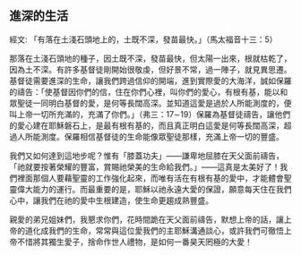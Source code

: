## 進深的生活 ##

經文: 「有落在土淺石頭地上的，土既不深，發苗最快。」（馬太福音十三：5）



那落在土淺石頭地的種子，因土既不深，發苗最快，但太陽一出來，根就枯乾了，因為土不深。有許多基督徒剛開始很敬虔，但好景不常，過一陣子，就見異思遷。基督徒需要進深的生命，讓我們跨過信仰的開端，進到實際愛的大海洋，誠如保羅的禱告：「使基督因你們的信，住在你們心裡，叫你們的愛心，有根有基，能以和眾聖徒一同明白基督的愛，是何等長闊高深。並知道這愛是過於人所能測度的，便叫上帝一切所充滿的，充滿了你們。」（弗三：17∼19）保羅為基督徒禱告，讓他們的愛心建在耶穌磐石上，是最有根有基的，而且真正明白這愛是何等長闊高深，超過人所能測度。保羅相信基督徒的生命能像眾聖徒那樣，充滿上帝一切的豐盛。

我們又如何達到這地步呢？惟有「膝蓋功夫」——謙卑地屈膝在天父面前禱告，「祂就要按著榮耀的豐富，賞賜祂榮美的生命給我們。」——這真是太美好了！我們裡面那個人要藉聖靈的工作強化起來，而唯有活在有根有基的愛中，才能體會聖靈偉大能力的運行。而最重要的是，耶穌以祂永遠大愛的保證，願意每天住在我們心中，讓我們在祂的愛中生根建造，使生命更趨成熟豐盛。

親愛的弟兄姐妹們，我懇求你們，花時間跪在天父面前禱告，默想上帝的話，讓上帝的道化成我們的生命，常常與這位愛我們的主耶穌溝通談心，或許我們可徹悟上帝不惜將其獨生愛子，捨命作世人禮物，是如何一番昊天罔極的大愛！
